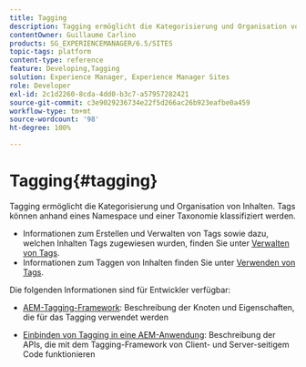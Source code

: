 ```yaml
---
title: Tagging
description: Tagging ermöglicht die Kategorisierung und Organisation von Inhalten
contentOwner: Guillaume Carlino
products: SG_EXPERIENCEMANAGER/6.5/SITES
topic-tags: platform
content-type: reference
feature: Developing,Tagging
solution: Experience Manager, Experience Manager Sites
role: Developer
exl-id: 2c1d2260-8cda-4dd0-b3c7-a57957282421
source-git-commit: c3e9029236734e22f5d266ac26b923eafbe0a459
workflow-type: tm+mt
source-wordcount: '98'
ht-degree: 100%

---
```


# Tagging{#tagging}

Tagging ermöglicht die Kategorisierung und Organisation von Inhalten. Tags können anhand eines Namespace und einer Taxonomie klassifiziert werden.

* Informationen zum Erstellen und Verwalten von Tags sowie dazu, welchen Inhalten Tags zugewiesen wurden, finden Sie unter [Verwalten von Tags](/help/sites-administering/tags.md).
* Informationen zum Taggen von Inhalten finden Sie unter [Verwenden von Tags](/help/sites-authoring/tags.md).

Die folgenden Informationen sind für Entwickler verfügbar:

* [AEM-Tagging-Framework](/help/sites-developing/framework.md): Beschreibung der Knoten und Eigenschaften, die für das Tagging verwendet werden

* [Einbinden von Tagging in eine AEM-Anwendung](/help/sites-developing/building.md): Beschreibung der APIs, die mit dem Tagging-Framework von Client- und Server-seitigem Code funktionieren
